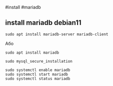 #install #mariadb

## install mariadb debian11

```
sudo apt install mariadb-server mariadb-client 
```
Або
```
sudo apt install mariadb
```

```
sudo mysql_secure_installation
```

```
sudo systemctl enable mariadb
sudo systemctl start mariadb
sudo systemctl status mariadb
```